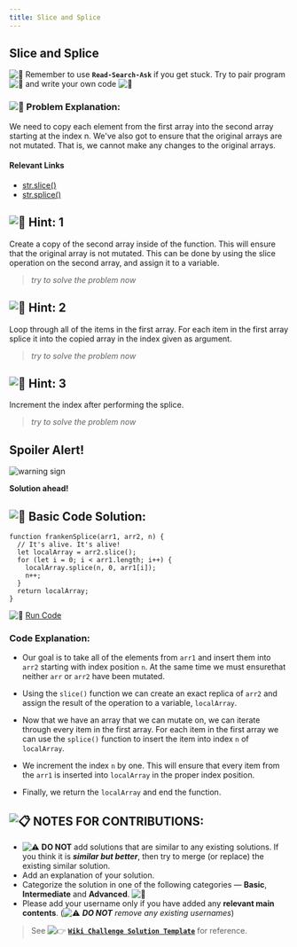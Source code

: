 ```yaml
---
title: Slice and Splice
---
```

## Slice and Splice

![:triangular_flag_on_post:](https://forum.freecodecamp.com/images/emoji/emoji_one/triangular_flag_on_post.png?v=3 ":triangular_flag_on_post:") Remember to use <a>**`Read-Search-Ask`**</a> if you get stuck. Try to pair program ![:busts_in_silhouette:](https://forum.freecodecamp.com/images/emoji/emoji_one/busts_in_silhouette.png?v=3 ":busts_in_silhouette:") and write your own code ![:pencil:](https://forum.freecodecamp.com/images/emoji/emoji_one/pencil.png?v=3 ":pencil:")

### ![:checkered_flag:](https://forum.freecodecamp.com/images/emoji/emoji_one/checkered_flag.png?v=3 ":checkered_flag:") Problem Explanation:

We need to copy each element from the first array into the second array starting at the index n. We've also got to ensure that the original arrays are not mutated. That is, we cannot make any changes to the original arrays.

#### Relevant Links

*   <a href='https://developer.mozilla.org/en-US/docs/Web/JavaScript/Reference/Global_Objects/String/slice' target='_blank' rel='nofollow'>str.slice()</a>
*   <a href='https://developer.mozilla.org/en-US/docs/Web/JavaScript/Reference/Global_Objects/Array/splice' target='_blank' rel='nofollow'>str.splice()</a>

## ![:speech_balloon:](https://forum.freecodecamp.com/images/emoji/emoji_one/speech_balloon.png?v=3 ":speech_balloon:") Hint: 1

Create a copy of the second array inside of the function. This will ensure that the original array is not mutated. This can be done by using the slice operation on the second array, and assign it to a variable.

> _try to solve the problem now_

## ![:speech_balloon:](https://forum.freecodecamp.com/images/emoji/emoji_one/speech_balloon.png?v=3 ":speech_balloon:") Hint: 2

Loop through all of the items in the first array. For each item in the first array splice it into the copied array in the index given as argument.

> _try to solve the problem now_

## ![:speech_balloon:](https://forum.freecodecamp.com/images/emoji/emoji_one/speech_balloon.png?v=3 ":speech_balloon:") Hint: 3

Increment the index after performing the splice. 

> _try to solve the problem now_

## Spoiler Alert!

![warning sign](//discourse-user-assets.s3.amazonaws.com/original/2X/2/2d6c412a50797771301e7ceabd554cef4edcd74d.gif)

**Solution ahead!**

## ![:beginner:](https://forum.freecodecamp.com/images/emoji/emoji_one/beginner.png?v=3 ":beginner:") Basic Code Solution:

    function frankenSplice(arr1, arr2, n) {
      // It's alive. It's alive!
      let localArray = arr2.slice();
      for (let i = 0; i < arr1.length; i++) {
        localArray.splice(n, 0, arr1[i]);
        n++;
      }
      return localArray;
    }

![:rocket:](https://forum.freecodecamp.com/images/emoji/emoji_one/rocket.png?v=3 ":rocket:") <a href='https://repl.it/CLjU' target='_blank' rel='nofollow'>Run Code</a>

### Code Explanation:

* Our goal is to take all of the elements from `arr1` and insert them into `arr2` starting with index position `n`. At the same time we must ensurethat neither `arr` or `arr2` have been mutated. 

* Using the `slice()` function we can create an exact replica of `arr2` and assign the result of the operation to a variable, `localArray`. 

* Now that we have an array that we can mutate on, we can iterate through every item in the first array. For each item in the first array we can use the `splice()` function to insert the item into index `n` of `localArray`.

* We increment the index `n` by one. This will ensure that every item from the `arr1` is inserted into `localArray` in the proper index position. 

* Finally, we return the `localArray` and end the function. 

## ![:clipboard:](https://forum.freecodecamp.com/images/emoji/emoji_one/clipboard.png?v=3 ":clipboard:") NOTES FOR CONTRIBUTIONS:

*   ![:warning:](https://forum.freecodecamp.com/images/emoji/emoji_one/warning.png?v=3 ":warning:") **DO NOT** add solutions that are similar to any existing solutions. If you think it is **_similar but better_**, then try to merge (or replace) the existing similar solution.
*   Add an explanation of your solution.
*   Categorize the solution in one of the following categories — **Basic**, **Intermediate** and **Advanced**. ![:traffic_light:](https://forum.freecodecamp.com/images/emoji/emoji_one/traffic_light.png?v=3 ":traffic_light:")
*   Please add your username only if you have added any **relevant main contents**. (![:warning:](https://forum.freecodecamp.com/images/emoji/emoji_one/warning.png?v=3 ":warning:") **_DO NOT_** _remove any existing usernames_)

> See ![:point_right:](https://forum.freecodecamp.com/images/emoji/emoji_one/point_right.png?v=3 ":point_right:") <a href='http://forum.freecodecamp.com/t/algorithm-article-template/14272' target='_blank' rel='nofollow'>**`Wiki Challenge Solution Template`**</a> for reference.
